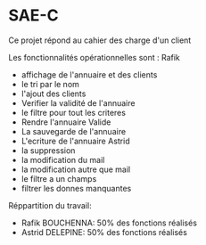 # SAE-C


Ce projet répond au cahier des charge d'un client

Les fonctionnalités opérationnelles sont :
Rafik
* affichage de l'annuaire et des clients
* le tri par le nom
* l'ajout des clients
* Verifier la validité de l'annuaire
* le filtre pour tout les criteres
* Rendre l'annuaire Valide
* La sauvegarde de l'annuaire
* L'ecriture de l'annuaire
Astrid 
* la suppression
* la modification du mail
* la modification autre que  mail
* le filtre a un champs
* filtrer les donnes manquantes




Réppartition du travail:
* Rafik BOUCHENNA: 50% des fonctions réalisés
* Astrid DELEPINE: 50% des fonctions réalisés

